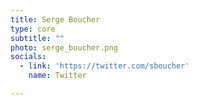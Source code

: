 ```yaml
---
title: Serge Boucher
type: core
subtitle: ""
photo: serge_boucher.png
socials:
  - link: 'https://twitter.com/sboucher'
    name: Twitter

---
```


